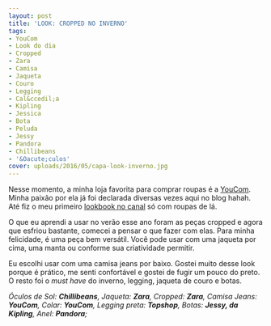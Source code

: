 ```yaml
---
layout: post
title: 'LOOK: CROPPED NO INVERNO'
tags:
- YouCom
- Look do dia
- Cropped
- Zara
- Camisa
- Jaqueta
- Couro
- Legging
- Cal&ccedil;a
- Kipling
- Jessica
- Bota
- Peluda
- Jessy
- Pandora
- Chillibeans
- '&Oacute;culos'
cover: uploads/2016/05/capa-look-inverno.jpg
---
```


Nesse momento, a minha loja favorita para comprar roupas &eacute; a <a href="http://www.youcom.com.br/">YouCom</a>. Minha paix&atilde;o por ela j&aacute; foi declarada diversas vezes aqui no blog hahah. At&eacute; fiz o meu primeiro <a href="https://www.youtube.com/watch?v=KOq1fULUy30">lookbook no canal</a> s&oacute; com roupas de l&aacute;.

O que eu aprendi a usar no ver&atilde;o esse ano foram as pe&ccedil;as cropped e agora que esfriou bastante, comecei a pensar o que fazer com elas. Para minha felicidade, &eacute; uma pe&ccedil;a bem vers&aacute;til. Voc&ecirc; pode usar com uma jaqueta por cima, uma manta ou conforme sua criatividade permitir.

Eu escolhi usar com uma camisa jeans por baixo. Gostei muito desse look porque &eacute; pr&aacute;tico, me senti confort&aacute;vel e gostei de fugir um pouco do preto. O resto foi o <em>must have</em> do inverno, legging, jaqueta de couro e botas.

<p style="text-align: left;"><em>&Oacute;culos de Sol: <strong>Chillibeans</strong>, Jaqueta: <strong>Zara</strong>, Cropped: <strong>Zara</strong>, Camisa Jeans: <strong>YouCom</strong>, Colar: <strong>YouCom</strong>, Legging preta: <strong>Topshop</strong>, Botas: <strong>Jessy, da Kipling</strong>, Anel: <strong>Pandora</strong>;</em>
